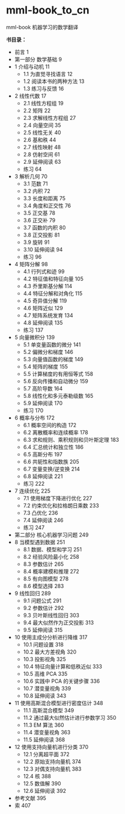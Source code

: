 # mml-book_to_cn
mml-book 机器学习的数学翻译

**书目录：**

- 前言 1
- 第一部分 数学基础 9
- 1 介绍与动机 11
  - 1.1 为直觉寻找语言 12
  - 1.2 阅读本书的两种方法 13
  - 1.3 练习与反馈 16
- 2 线性代数 17
  - 2.1 线性方程组 19
  - 2.2 矩阵 22
  - 2.3 求解线性方程组 27
  - 2.4 向量空间 35
  - 2.5 线性无关 40
  - 2.6 基和秩 44
  - 2.7 线性映射 48
  - 2.8 仿射空间 61
  - 2.9 延伸阅读 63
  - 练习 64
- 3 解析几何 70
  - 3.1 范数 71
  - 3.2 内积 72
  - 3.3 长度和距离 75
  - 3.4 角度和正交性 76
  - 3.5 正交基 78
  - 3.6 正交补 79
  - 3.7 函数的内积 80
  - 3.8 正交投影 81
  - 3.9 旋转 91
  - 3.10 延伸阅读 94
  - 练习 96
- 4 矩阵分解 98
  - 4.1 行列式和迹 99
  - 4.2 特征值和特征向量 105
  - 4.3 乔里斯基分解 114
  - 4.4 特征分解和对角化 115
  - 4.5 奇异值分解 119
  - 4.6 矩阵近似 129
  - 4.7 矩阵系统发育 134
  - 4.8 延伸阅读 135
  - 练习 137
- 5 向量微积分 139
  - 5.1 单变量函数的微分 141
  - 5.2 偏微分和梯度 146
  - 5.3 向量值函数的梯度 149
  - 5.4 矩阵的梯度 155
  - 5.5 计算梯度的有用恒等式 158
  - 5.6 反向传播和自动微分 159
  - 5.7 高阶导数 164
  - 5.8 线性化和多元泰勒级数 165
  - 5.9 延伸阅读 170
  - 练习 170
- 6 概率与分布 172
  - 6.1 概率空间的构造 172
  - 6.2 离散概率和连续概率 178
  - 6.3 求和规则、乘积规则和贝叶斯定理 183
  - 6.4 汇总统计和独立性 186
  - 6.5 高斯分布 197
  - 6.6 共轭性和指数族 205
  - 6.7 变量变换/逆变换 214
  - 6.8 延伸阅读 221
  - 练习 222
- 7 连续优化 225
  - 7.1 使用梯度下降进行优化 227
  - 7.2 约束优化和拉格朗日乘数 233
  - 7.3 凸优化 236
  - 7.4 延伸阅读 246
  - 练习 247
- 第二部分 核心机器学习问题 249
- 8 当模型遇到数据 251
  - 8.1 数据、模型和学习 251
  - 8.2 经验风险最小化 258
  - 8.3 参数估计 265
  - 8.4 概率建模和推理 272
  - 8.5 有向图模型 278
  - 8.6 模型选择 283
- 9 线性回归 289
  - 9.1 问题公式 291
  - 9.2 参数估计 292
  - 9.3 贝叶斯线性回归 303
  - 9.4 最大似然作为正交投影 313
  - 9.5 延伸阅读 315
- 10 使用主成分分析进行降维 317
  - 10.1 问题设置 318
  - 10.2 最大方差视角 320
  - 10.3 投影视角 325
  - 10.4 特征向量计算和低秩近似 333
  - 10.5 高维 PCA 335
  - 10.6 实践中 PCA 的关键步骤 336
  - 10.7 潜变量视角 339
  - 10.8 延伸阅读 343
- 11 使用高斯混合模型进行密度估计 348
  - 11.1 高斯混合模型 349
  - 11.2 通过最大似然估计进行参数学习 350
  - 11.3 EM 算法 360
  - 11.4 潜变量视角 363
  - 11.5 延伸阅读 368
- 12 使用支持向量机进行分类 370
  - 12.1 分离超平面 372
  - 12.2 原始支持向量机 374
  - 12.3 对偶支持向量机 383
  - 12.4 核 388
  - 12.5 数值解 390
  - 12.6 延伸阅读 392
- 参考文献 395
- 索 407
